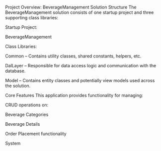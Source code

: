 Project Overview: BeverageManagement
Solution Structure
The BeverageManagement solution consists of one startup project and three supporting class libraries:

Startup Project:

BeverageManagement

Class Libraries:

Common – Contains utility classes, shared constants, helpers, etc.

DalLayer – Responsible for data access logic and communication with the database.

Model – Contains entity classes and potentially view models used across the solution.

Core Features
This application provides functionality for managing:

CRUD operations on:

Beverage Categories

Beverage Details

Order Placement functionality

System
